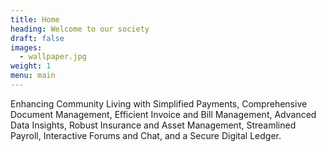 ```yaml
---
title: Home
heading: Welcome to our society
draft: false
images:
  - wallpaper.jpg
weight: 1
menu: main
---
```

Enhancing Community Living with Simplified Payments, Comprehensive Document Management, Efficient Invoice and Bill Management, Advanced Data Insights, Robust Insurance and Asset Management, Streamlined Payroll, Interactive Forums and Chat, and a Secure Digital Ledger.